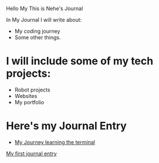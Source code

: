Hello My This is Nehe's Journal

In My Journal I will write about:

* My coding journey
* Some other things.


# I will include some of my tech projects:

- Robot projects
- Websites
- My portfolio



# Here's my Journal Entry

- [My Journey learning the terminal](terminal.md)

 [My first journal entry](more_markdown.md)


